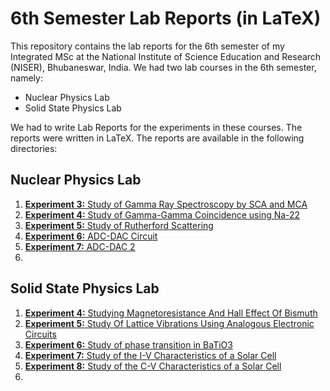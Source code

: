 # 6th Semester Lab Reports (in LaTeX)

This repository contains the lab reports for the 6th semester of my Integrated MSc at the National Institute of Science Education and Research (NISER), Bhubaneswar, India. We had two lab courses in the 6th semester, namely:

- Nuclear Physics Lab
- Solid State Physics Lab

We had to write Lab Reports for the experiments in these courses. The reports were written in LaTeX. The reports are available in the following directories:

## Nuclear Physics Lab

1. [**Experiment 3:** Study of Gamma Ray Spectroscopy by SCA and MCA](./Nuclear_Physics/Expt3/main.pdf)
2. [**Experiment 4:** Study of Gamma-Gamma Coincidence using Na-22](./Nuclear_Physics/Expt4/main.pdf)
3. [**Experiment 5:** Study of Rutherford Scattering](./Nuclear_Physics/Expt5/main.pdf)
4. [**Experiment 6:** ADC-DAC Circuit](./Nuclear_Physics/Expt6/main.pdf)
5. [**Experiment 7:** ADC-DAC 2](./Nuclear_Physics/Expt7/main.pdf)
6. 

## Solid State Physics Lab

1. [**Experiment 4:** Studying Magnetoresistance And Hall Effect Of Bismuth](./Solid_State/Expt4/main.pdf)
2. [**Experiment 5:** Study Of Lattice Vibrations Using Analogous Electronic Circuits](./Solid_State/Expt5/main.pdf)
3. [**Experiment 6:** Study of phase transition in BaTiO3](./Solid_State/Expt6/main.pdf)
4. [**Experiment 7:** Study of the I-V Characteristics of a Solar Cell](./Solid_State/Expt7/main.pdf)
5. [**Experiment 8:** Study of the C-V Characteristics of a Solar Cell](./Solid_State/Expt8/main.pdf)
6. 
